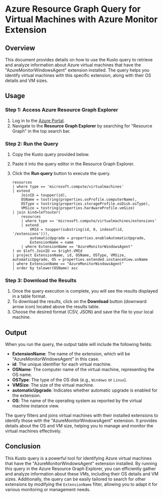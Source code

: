# Azure Resource Graph Query for Virtual Machines with Azure Monitor Extension

## Overview

This document provides details on how to use the Kusto query to retrieve and analyze information about Azure virtual machines that have the "AzureMonitorWindowsAgent" extension installed. The query helps you identify virtual machines with this specific extension, along with their OS details and VM sizes.

## Usage

### Step 1: Access Azure Resource Graph Explorer

1. Log in to the [Azure Portal](https://portal.azure.com/).
2. Navigate to the **Resource Graph Explorer** by searching for "Resource Graph" in the top search bar.

### Step 2: Run the Query

1. Copy the Kusto query provided below.
2. Paste it into the query editor in the Resource Graph Explorer.
3. Click the **Run query** button to execute the query.

   ```kusto
   resources
   | where type == 'microsoft.compute/virtualmachines'
   | extend
       JoinID = toupper(id),
       OSName = tostring(properties.osProfile.computerName),
       OSType = tostring(properties.storageProfile.osDisk.osType),
       VMSize = tostring(properties.hardwareProfile.vmSize)
   | join kind=leftouter(
       resources
       | where type == 'microsoft.compute/virtualmachines/extensions'
       | extend
           VMId = toupper(substring(id, 0, indexof(id, '/extensions'))),
           automaticUpgrade = properties.enableAutomaticUpgrade,
           ExtensionName = name
       | where ExtensionName == "AzureMonitorWindowsAgent"
   ) on $left.JoinID == $right.VMId
   | project ExtensionName, id, OSName, OSType, VMSize, automaticUpgrade, OS = properties.extended.instanceView.osName
   | where ExtensionName == "AzureMonitorWindowsAgent"
   | order by tolower(OSName) asc
### Step 3: Download the Results

1. Once the query execution is complete, you will see the results displayed in a table format.
2. To download the results, click on the **Download** button (downward arrow icon) located above the results table.
3. Choose the desired format (CSV, JSON) and save the file to your local machine.

## Output

When you run the query, the output table will include the following fields:

- **ExtensionName**: The name of the extension, which will be "AzureMonitorWindowsAgent" in this case.
- **id**: The unique identifier for each virtual machine.
- **OSName**: The computer name of the virtual machine, representing the OS name.
- **OSType**: The type of the OS disk (e.g., `Windows` or `Linux`).
- **VMSize**: The size of the virtual machine.
- **automaticUpgrade**: Indicates whether automatic upgrade is enabled for the extension.
- **OS**: The name of the operating system as reported by the virtual machine instance view.

The query filters and joins virtual machines with their installed extensions to identify those with the "AzureMonitorWindowsAgent" extension. It provides details about the OS and VM size, helping you to manage and monitor the virtual machines effectively.

## Conclusion

This Kusto query is a powerful tool for identifying Azure virtual machines that have the "AzureMonitorWindowsAgent" extension installed. By running this query in the Azure Resource Graph Explorer, you can efficiently gather and analyze information about these VMs, including their OS details and VM sizes. Additionally, the query can be easily tailored to search for other extensions by modifying the `ExtensionName` filter, allowing you to adapt it for various monitoring or management needs.
